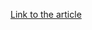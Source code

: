 [Link to the article](https://blog.google/threat-analysis-group/how-were-tackling-evolving-online-threats)

